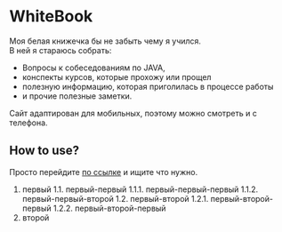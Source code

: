 # WhiteBook
Моя белая книжечка бы не забыть чему я учился.  
В ней я стараюсь собрать: 
- Вопросы к собеседованиям по JAVA, 
- конспекты курсов, которые прохожу или прощел
- полезную информацию, которая приголилась в процессе работы
- и прочие полезные заметки. 


Сайт адаптирован для мобильных, поэтому можно смотреть и с телефона.

## How to use?
Просто перейдите [по ссылке](https://alexakama.github.io/whitebook/) и ищите что нужно.

1. первый
   1.1. первый-первый
      1.1.1. первый-первый-первый
      1.1.2. первый-первый-второй
   1.2. первый-второй
      1.2.1. первый-второй-первый
      1.2.2. первый-второй-первый
2. второй
